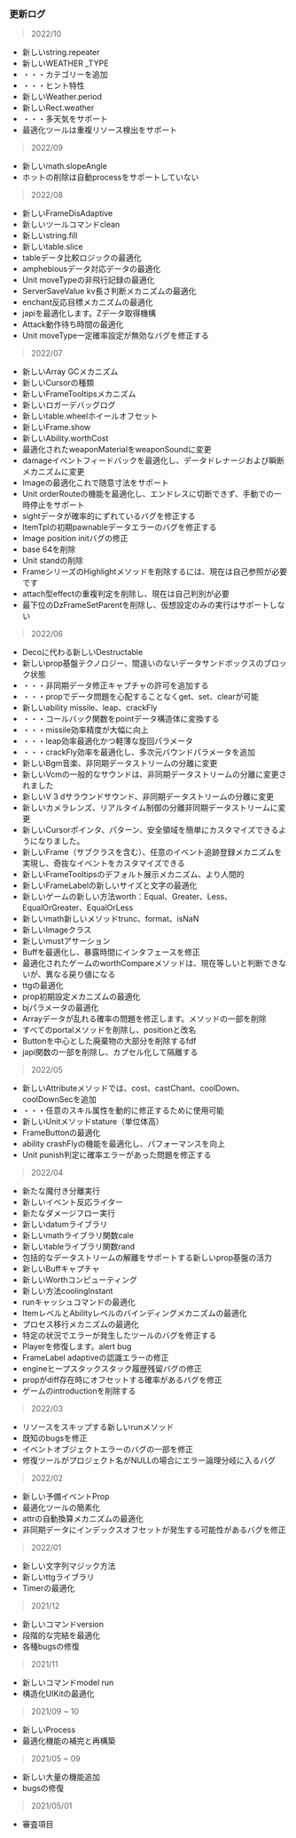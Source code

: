 ### 更新ログ

> 2022/10

* 新しいstring.repeater
* 新しいWEATHER _TYPE
* ・・・カテゴリーを追加
* ・・・ヒント特性
* 新しいWeather.period
* 新しいRect.weather
* ・・・多天気をサポート
* 最適化ツールは重複リソース検出をサポート

> 2022/09

* 新しいmath.slopeAngle
* ホットの削除は自動processをサポートしていない

> 2022/08

* 新しいFrameDisAdaptive
* 新しいツールコマンドclean
* 新しいstring.fill
* 新しいtable.slice
* tableデータ比較ロジックの最適化
* amphebiousデータ対応データの最適化
* Unit moveTypeの非飛行記録の最適化
* ServerSaveValue kv長さ判断メカニズムの最適化
* enchant反応目標メカニズムの最適化
* japiを最適化します。Zデータ取得機構
* Attack動作待ち時間の最適化
* Unit moveType一定確率設定が無効なバグを修正する

> 2022/07

* 新しいArray GCメカニズム
* 新しいCursorの種類
* 新しいFrameTooltipsメカニズム
* 新しいロガーデバッグログ
* 新しいtable.wheelホイールオフセット
* 新しいFrame.show
* 新しいAbility.worthCost
* 最適化されたweaponMaterialをweaponSoundに変更
* damageイベントフィードバックを最適化し、データドレナージおよび瞬断メカニズムに変更
* Imageの最適化これで随意寸法をサポート
* Unit orderRouteの機能を最適化し、エンドレスに切断できず、手動での一時停止をサポート
* sightデータが確率的にずれているバグを修正する
* ItemTplの初期pawnableデータエラーのバグを修正する
* Image position initバグの修正
* base 64を削除
* Unit standの削除
* FrameシリーズのHighlightメソッドを削除するには、現在は自己参照が必要です
* attach型effectの重複判定を削除し、現在は自己判別が必要
* 最下位のDzFrameSetParentを削除し、仮想設定のみの実行はサポートしない

> 2022/06

* Decoに代わる新しいDestructable
* 新しいprop基盤テクノロジー、間違いのないデータサンドボックスのブロック状態
* ・・・非同期データ修正キャプチャの許可を追加する
* ・・・propでデータ問題を心配することなくget、set、clearが可能
* 新しいability missile、leap、crackFly
* ・・・コールバック関数をpointデータ構造体に変換する
* ・・・missile効率精度が大幅に向上
* ・・・leap効率最適化かつ軽薄な旋回パラメータ
* ・・・crackFly効率を最適化し、多次元バウンドパラメータを追加
* 新しいBgm音楽、非同期データストリームの分離に変更
* 新しいVcmの一般的なサウンドは、非同期データストリームの分離に変更されました
* 新しいV 3 dサラウンドサウンド、非同期データストリームの分離に変更
* 新しいカメラレンズ、リアルタイム制御の分離非同期データストリームに変更
* 新しいCursorポインタ、パターン、安全領域を簡単にカスタマイズできるようになりました。
* 新しいFrame（サブクラスを含む）、任意のイベント追跡登録メカニズムを実現し、奇抜なイベントをカスタマイズできる
* 新しいFrameTooltipsのデフォルト展示メカニズム、より人間的
* 新しいFrameLabelの新しいサイズと文字の最適化
* 新しいゲームの新しい方法worth：Equal、Greater、Less、EqualOrGreater、EqualOrLess
* 新しいmath新しいメソッドtrunc、format、isNaN
* 新しいImageクラス
* 新しいmustアサーション
* Buffを最適化し、暴露時間にインタフェースを修正
* 最適化されたゲームのworthCompareメソッドは、現在等しいと判断できないが、異なる戻り値になる
* ttgの最適化
* prop初期設定メカニズムの最適化
* bjパラメータの最適化
* Arrayデータが乱れる確率の問題を修正します。メソッドの一部を削除
* すべてのportalメソッドを削除し、positionと改名
* Buttonを中心とした廃棄物の大部分を削除するfdf
* japi関数の一部を削除し、カプセル化して隔離する

> 2022/05

* 新しいAttributeメソッドでは、cost、castChant、coolDown、coolDownSecを追加
* ・・・任意のスキル属性を動的に修正するために使用可能
* 新しいUnitメソッドstature（単位体高）
* FrameButtonの最適化
* ability crashFlyの機能を最適化し、パフォーマンスを向上
* Unit punish判定に確率エラーがあった問題を修正する

> 2022/04

* 新たな魔付き分離実行
* 新しいイベント反応ライター
* 新たなダメージフロー実行
* 新しいdatumライブラリ
* 新しいmathライブラリ関数cale
* 新しいtableライブラリ関数rand
* 包括的なデータストリームの解離をサポートする新しいprop基盤の活力
* 新しいBuffキャプチャ
* 新しいWorthコンピューティング
* 新しい方法coolingInstant
* runキャッシュコマンドの最適化
* ItemレベルとAbilityレベルのバインディングメカニズムの最適化
* プロセス移行メカニズムの最適化
* 特定の状況でエラーが発生したツールのバグを修正する
* Playerを修復します。alert bug
* FrameLabel adaptiveの認識エラーの修正
* engineヒープスタックスタック履歴残留バグの修正
* propがdiff存在時にオフセットする確率があるバグを修正
* ゲームのintroductionを削除する

> 2022/03

* リソースをスキップする新しいrunメソッド
* 既知のbugsを修正
* イベントオブジェクトエラーのバグの一部を修正
* 修復ツールがプロジェクト名がNULLの場合にエラー論理分岐に入るバグ

> 2022/02

* 新しい予備イベントProp
* 最適化ツールの簡素化
* attrの自動換算メカニズムの最適化
* 非同期データにインデックスオフセットが発生する可能性があるバグを修正

> 2022/01

* 新しい文字列マジック方法
* 新しいttgライブラリ
* Timerの最適化

> 2021/12

* 新しいコマンドversion
* 段階的な完結を最適化
* 各種bugsの修復

> 2021/11

* 新しいコマンドmodel run
* 構造化UIKitの最適化

> 2021/09 ~ 10

* 新しいProcess
* 最適化機能の補完と再構築

> 2021/05 ~ 09

* 新しい大量の機能追加
* bugsの修復

> 2021/05/01

* 審査項目
